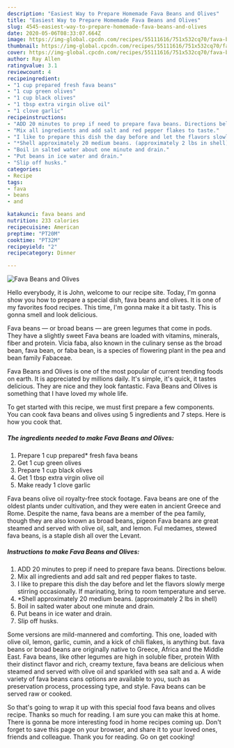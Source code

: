 ```yaml
---
description: "Easiest Way to Prepare Homemade Fava Beans and Olives"
title: "Easiest Way to Prepare Homemade Fava Beans and Olives"
slug: 4545-easiest-way-to-prepare-homemade-fava-beans-and-olives
date: 2020-05-06T08:33:07.664Z
image: https://img-global.cpcdn.com/recipes/55111616/751x532cq70/fava-beans-and-olives-recipe-main-photo.jpg
thumbnail: https://img-global.cpcdn.com/recipes/55111616/751x532cq70/fava-beans-and-olives-recipe-main-photo.jpg
cover: https://img-global.cpcdn.com/recipes/55111616/751x532cq70/fava-beans-and-olives-recipe-main-photo.jpg
author: Ray Allen
ratingvalue: 3.1
reviewcount: 4
recipeingredient:
- "1 cup prepared fresh fava beans"
- "1 cup green olives"
- "1 cup black olives"
- "1 tbsp extra virgin olive oil"
- "1 clove garlic"
recipeinstructions:
- "ADD 20 minutes to prep if need to prepare fava beans. Directions below."
- "Mix all ingredients and add salt and red pepper flakes to taste."
- "I like to prepare this dish the day before and let the flavors slowly merge stirring occasionally. If marinating, bring to room temperature and serve."
- "*Shell approximately 20 medium beans. (approximately 2 lbs in shell)"
- "Boil in salted water about one minute and drain."
- "Put beans in ice water and drain."
- "Slip off husks."
categories:
- Recipe
tags:
- fava
- beans
- and

katakunci: fava beans and 
nutrition: 233 calories
recipecuisine: American
preptime: "PT20M"
cooktime: "PT32M"
recipeyield: "2"
recipecategory: Dinner

---
```



![Fava Beans and Olives](https://img-global.cpcdn.com/recipes/55111616/751x532cq70/fava-beans-and-olives-recipe-main-photo.jpg)

Hello everybody, it is John, welcome to our recipe site. Today, I'm gonna show you how to prepare a special dish, fava beans and olives. It is one of my favorites food recipes. This time, I'm gonna make it a bit tasty. This is gonna smell and look delicious.

Fava beans — or broad beans — are green legumes that come in pods. They have a slightly sweet Fava beans are loaded with vitamins, minerals, fiber and protein. Vicia faba, also known in the culinary sense as the broad bean, fava bean, or faba bean, is a species of flowering plant in the pea and bean family Fabaceae.

Fava Beans and Olives is one of the most popular of current trending foods on earth. It is appreciated by millions daily. It's simple, it's quick, it tastes delicious. They are nice and they look fantastic. Fava Beans and Olives is something that I have loved my whole life.


To get started with this recipe, we must first prepare a few components. You can cook fava beans and olives using 5 ingredients and 7 steps. Here is how you cook that.

<!--inarticleads1-->

##### The ingredients needed to make Fava Beans and Olives:

1. Prepare 1 cup prepared* fresh fava beans
1. Get 1 cup green olives
1. Prepare 1 cup black olives
1. Get 1 tbsp extra virgin olive oil
1. Make ready 1 clove garlic


Fava beans olive oil royalty-free stock footage. Fava beans are one of the oldest plants under cultivation, and they were eaten in ancient Greece and Rome. Despite the name, fava beans are a member of the pea family, though they are also known as broad beans, pigeon Fava beans are great steamed and served with olive oil, salt, and lemon. Ful medames, stewed fava beans, is a staple dish all over the Levant. 

<!--inarticleads2-->

##### Instructions to make Fava Beans and Olives:

1. ADD 20 minutes to prep if need to prepare fava beans. Directions below.
1. Mix all ingredients and add salt and red pepper flakes to taste.
1. I like to prepare this dish the day before and let the flavors slowly merge stirring occasionally. If marinating, bring to room temperature and serve.
1. *Shell approximately 20 medium beans. (approximately 2 lbs in shell)
1. Boil in salted water about one minute and drain.
1. Put beans in ice water and drain.
1. Slip off husks.


Some versions are mild-mannered and comforting. This one, loaded with olive oil, lemon, garlic, cumin, and a kick of chili flakes, is anything but. fava beans or broad beans are originally native to Greece, Africa and the Middle East. Fava beans, like other legumes are high in soluble fiber, protein With their distinct flavor and rich, creamy texture, fava beans are delicious when steamed and served with olive oil and sparkled with sea salt and a. A wide variety of fava beans cans options are available to you, such as preservation process, processing type, and style. Fava beans can be served raw or cooked. 

So that's going to wrap it up with this special food fava beans and olives recipe. Thanks so much for reading. I am sure you can make this at home. There is gonna be more interesting food in home recipes coming up. Don't forget to save this page on your browser, and share it to your loved ones, friends and colleague. Thank you for reading. Go on get cooking!
